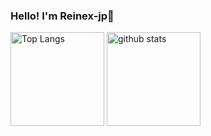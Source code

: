 ### Hello! I'm Reinex-jp:wave:

<p align="left"> 
  <img alt="Top Langs" height="150px" src="https://github-readme-stats.vercel.app/api/top-langs/?username=Reinexxx&layout=compact&theme=panda" />
  <img alt="github stats" height="150px" src="https://github-readme-stats.vercel.app/api?username=Reinexxx&show_icons=true&theme=panda" />
</p>

